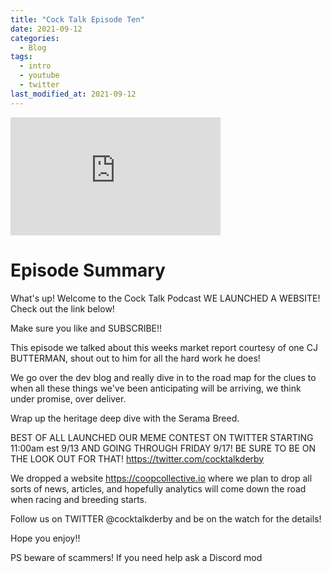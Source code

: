 ```yaml
---
title: "Cock Talk Episode Ten"
date: 2021-09-12
categories:
  - Blog
tags:
  - intro
  - youtube
  - twitter
last_modified_at: 2021-09-12
---
```



<iframe width="336" height="189" src="https://www.youtube.com/embed/mohCKLu2om4" title="YouTube video player" frameborder="0" allow="accelerometer; autoplay; clipboard-write; encrypted-media; gyroscope; picture-in-picture" allowfullscreen></iframe>


  
# Episode Summary

What's up! Welcome to the Cock Talk Podcast WE LAUNCHED A WEBSITE!  Check out the link below!

Make sure you like and SUBSCRIBE!!

This episode we talked about this weeks market report courtesy of one CJ BUTTERMAN, shout out to him for all the hard work he does!

We go over the dev blog and really dive in to the road map for the clues to when all these things we've been anticipating will be arriving, we think under promise, over deliver.

Wrap up the heritage deep dive with the Serama Breed. 

BEST OF ALL LAUNCHED OUR MEME CONTEST ON TWITTER STARTING 11:00am est 9/13 AND GOING THROUGH FRIDAY 9/17! BE SURE TO BE ON THE LOOK OUT FOR THAT! 
https://twitter.com/cocktalkderby

We dropped a website https://coopcollective.io where we plan to drop all sorts of news, articles, and hopefully analytics will come down the road when racing and breeding starts. 

Follow us on TWITTER  @cocktalkderby and be on the watch for the details! 

Hope you enjoy!! 

PS beware of scammers! If you need help ask a Discord mod 
